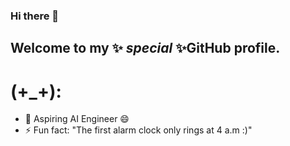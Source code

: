 ### Hi there 👋

## Welcome to my ✨ _special_ ✨GitHub profile.

# (+_+):

- 🌱 Aspiring AI Engineer 😄
- ⚡ Fun fact: "The first alarm clock only rings at 4 a.m :)"

